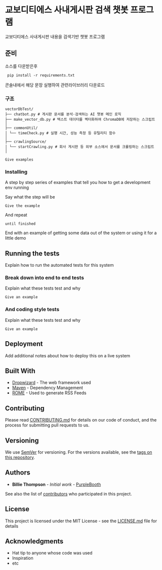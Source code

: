 # 교보디티에스 사내게시판 검색 챗봇 프로그램

교보디티에스 사내게시판 내용을 검색기반 챗봇 프로그램

## 준비

소스를 다운받은후 

```
 pip install -r requirements.txt 
```
콘솔내에서 해당 문장 실행하여 관련라이브러리 다운로드 

### 구조

```
vectorDbTest/
├── chatbot.py # 게시판 문서를 분석·검색하는 AI 챗봇 메인 로직
├── make_vector_db.py # 텍스트 데이터를 벡터화하여 ChromaDB에 저장하는 스크립트
│
├── commonUtil/
│ └── timeCheck.py # 실행 시간, 성능 측정 등 유틸리티 함수
│
├── crawlingSource/
│ └── startCrawling.py # 회사 게시판 등 외부 소스에서 문서를 크롤링하는 스크립트
│
```

```
Give examples
```

### Installing

A step by step series of examples that tell you how to get a development env running

Say what the step will be

```
Give the example
```

And repeat

```
until finished
```

End with an example of getting some data out of the system or using it for a little demo

## Running the tests

Explain how to run the automated tests for this system

### Break down into end to end tests

Explain what these tests test and why

```
Give an example
```

### And coding style tests

Explain what these tests test and why

```
Give an example
```

## Deployment

Add additional notes about how to deploy this on a live system

## Built With

* [Dropwizard](http://www.dropwizard.io/1.0.2/docs/) - The web framework used
* [Maven](https://maven.apache.org/) - Dependency Management
* [ROME](https://rometools.github.io/rome/) - Used to generate RSS Feeds

## Contributing

Please read [CONTRIBUTING.md](https://gist.github.com/PurpleBooth/b24679402957c63ec426) for details on our code of conduct, and the process for submitting pull requests to us.

## Versioning

We use [SemVer](http://semver.org/) for versioning. For the versions available, see the [tags on this repository](https://github.com/your/project/tags). 

## Authors

* **Billie Thompson** - *Initial work* - [PurpleBooth](https://github.com/PurpleBooth)

See also the list of [contributors](https://github.com/your/project/contributors) who participated in this project.

## License

This project is licensed under the MIT License - see the [LICENSE.md](LICENSE.md) file for details

## Acknowledgments

* Hat tip to anyone whose code was used
* Inspiration
* etc

